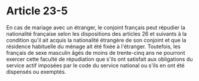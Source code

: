 # Article 23-5

En cas de mariage avec un étranger, le conjoint français peut répudier la nationalité française selon les dispositions des articles 26 et suivants à la condition qu'il ait acquis la nationalité étrangère de son conjoint et que la résidence habituelle du ménage ait été fixée à l'étranger.   Toutefois, les français de sexe masculin âgés de moins de trente-cinq ans ne pourront exercer cette faculté de répudiation que s'ils ont satisfait aux obligations du service actif imposées par le code du service national ou s'ils en ont été dispensés ou exemptés.
